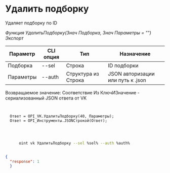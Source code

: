 ﻿---
sidebar_position: 7
---

# Удалить подборку
 Удаляет подборку по ID


*Функция УдалитьПодборку(Знач Подборка, Знач Параметры = "") Экспорт*

  | Параметр | CLI опция | Тип | Назначение |
  |-|-|-|-|
  | Подборка | --sel | Строка | ID подборки |
  | Параметры | --auth | Структура из Строка | JSON авторизации или путь к .json |

  
  Возвращаемое значение:   Соответствие Из КлючИЗначение - сериализованный JSON ответа от VK

```bsl title="Пример кода"
	
  
  Ответ = OPI_VK.УдалитьПодборку(40, Параметры);
  Ответ = OPI_Инструменты.JSONСтрокой(Ответ);
  
	
```

```sh title="Пример команды CLI"
    
      oint vk УдалитьПодборку --sel %sel% --auth %auth%


```


```json title="Результат"

{
  "response": 1
  }

```
